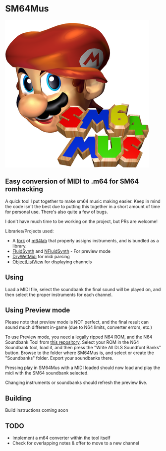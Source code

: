 # SM64Mus

![Icon](icon.png?raw=true)

## Easy conversion of MIDI to .m64 for SM64 romhacking

A quick tool I put together to make sm64 music making easier.
Keep in mind the code isn't the best due to putting this together in a short amount of time for personal use. There's also quite a few of bugs.

I don't have much time to be working on the project, but PRs are welcome!

Libraries/Projects used:

* A [fork](https://github.com/dylanpdx/m64lab) of [m64lab](https://github.com/DotStarMoney/m64lab) that properly assigns instruments, and is bundled as a library.
* [FluidSynth](https://github.com/FluidSynth/fluidsynth) and [NFluidSynth](https://github.com/atsushieno/nfluidsynth) - For preview mode
* [DryWetMidi](https://github.com/melanchall/drywetmidi) for midi parsing
* [ObjectListView](https://www.myget.org/feed/geomatics/package/nuget/ObjectListView.Official) for displaying channels

## Using

Load a MIDI file, select the soundbank the final sound will be played on, and then select the proper instruments for each channel.

## Using Preview mode
Please note that preview mode is NOT perfect, and the final result can sound much different in-game (due to N64 limits, converter errors, etc.)

To use Preview mode, you need a legally ripped N64 ROM, and the N64 Soundbank Tool from [this repository](https://github.com/jombo23/N64-Tools).
Select your ROM in the N64 Soundbank tool, load it, and then press the "Write All DLS Soundfont Banks" button.
Browse to the folder where SM64Mus is, and select or create the "Soundbanks" folder. Export your soundbanks there.

Pressing play in SM64Mus with a MIDI loaded should now load and play the midi with the SM64 soundbank selected.

Changing instruments or soundbanks should refresh the preview live.

## Building

Build instructions coming soon

## TODO

* Implement a m64 converter within the tool itself
* Check for overlapping notes & offer to move to a new channel